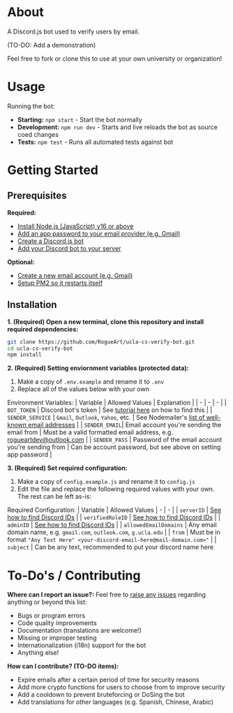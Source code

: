 # About

A Discord.js bot used to verify users by email.

(TO-DO: Add a demonstration)

Feel free to fork or clone this to use at your own university or organization!

# Usage

Running the bot:
- **Starting:** `npm start`  - Start the bot normally
- **Development:** `npm run dev` - Starts and live reloads the bot as source coed changes
- **Tests:** `npm test` - Runs all automated tests against bot

# Getting Started

## Prerequisites

**Required:**
- [Install Node.js (JavaScript) v16 or above](https://nodejs.org/en/download/)
- [Add an app password to your email provider (e.g. Gmail)](https://support.google.com/accounts/answer/185833?hl=en)
- [Create a Discord.js bot](https://www.writebots.com/discord-bot-token/)
- [Add your Discord bot to your server](https://www.youtube.com/watch?v=AzoWBL1I3L0)

**Optional:**
- [Create a new email account (e.g. Gmail)](https://support.google.com/accounts/answer/27441?hl=en)
- [Setup PM2 so it restarts itself](https://pm2.keymetrics.io/docs/usage/quick-start/)

## Installation

**1. (Required) Open a new terminal, clone this repository and install required dependencies:**

```bash
git clone https://github.com/RogueArt/ucla-cs-verify-bot.git
cd ucla-cs-verify-bot
npm install
```

**2. (Required) Setting enviornment variables (protected data):**

1. Make a copy of `.env.example` and rename it to `.env`
2. Replace all of the values below with your own

Environment Variables:
| Variable | Allowed Values | Explanation |
| - | - | - |
| `BOT_TOKEN` | Discord bot's token | See [tutorial here](https://www.writebots.com/discord-bot-token/) on how to find this |
| `SENDER_SERVICE` | `Gmail`, `Outlook`, `Yahoo`, etc. | See Nodemailer's [list of well-known email addresses](https://nodemailer.com/smtp/well-known/) |
| `SENDER_EMAIL`| Email account you're sending the email from | Must be a valid formatted email address, e.g. rogueartdev@outlook.com |
| `SENDER_PASS` | Password of the email account you're sending from | Can be account password, but see above on setting app password |

**3. (Required) Set required configuration:**

1. Make a copy of `config.example.js` and rename it to `config.js`
2. Edit the file and replace the following required values with your own. The rest can be left as-is:

Required Configuration:
| Variable | Allowed Values
| - | - |
| `serverID` | [See how to find Discord IDs](https://www.youtube.com/watch?v=KVLdpboY7bg) |
| `verifiedRoleID` | [See how to find Discord IDs](https://www.youtube.com/watch?v=KVLdpboY7bg) |
| `adminID` | [See how to find Discord IDs](https://www.youtube.com/watch?v=KVLdpboY7bg) |
| `allowedEmailDomains` | Any email domain name, e.g. `gmail.com`, `outlook.com`, `g.ucla.edu` |
| `from` | Must be in format `"Any Text Here" <your-discord-email-here@mail-domain.com>"` |
| `subject` | Can be any text, recommended to put your discord name here

# To-Do's / Contributing

**Where can I report an issue?:**
Feel free to [raise any issues](https://github.com/RogueArt/email-verify-bot) regarding anything or beyond this list:
- Bugs or program errors
- Code quality improvements
- Documentation (translations are welcome!)
- Missing or improper testing
- Internationalization (i18n) support for the bot
- Anything else!

**How can I contribute? (TO-DO items):**
- Expire emails after a certain period of time for security reasons
- Add more crypto functions for users to choose from to improve security
- Add a cooldown to prevent bruteforcing or DoSing the bot
- Add translations for other languages (e.g. Spanish, Chinese, Arabic)
